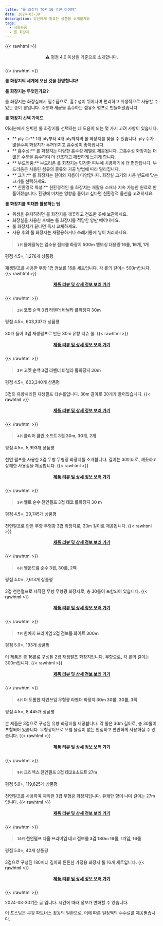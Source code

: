 ```yaml
---
title: "롤 화장지 TOP 10 추천 아이템"
date: 2024-03-30
description: 당신에게 필요한 상품을 소개할게요
tags:
  - 생활용품
  - 롤 화장지
---
```

{{< rawhtml >}}<div class="toc" style="text-align: center; height: 50px; line-height: 2;">  <p>⚠️ 평점 4.0 이상을 기준으로 소개합니다.<br></p></div> {{< /rawhtml >}}

**롤 화장지의 세계에 오신 것을 환영합니다!**

**롤 화장지는 무엇인가요?**

롤 화장지는 화장실에서 필수품으로, 흡수성이 뛰어나며 편리하고 위생적으로 사용할 수 있는 종이 롤입니다. 수분과 세균을 흡수하는 섬유소 펄프로 만들어졌습니다.

**롤 화장지 선택 가이드**

여러분에게 완벽한 롤 화장지를 선택하는 데 도움이 되는 몇 가지 고려 사항이 있습니다.

* ** ply 수:** 1개 ply부터 4개 ply까지의 롤 화장지를 찾을 수 있습니다. ply 수가 많을수록 화장지가 두꺼워지고 흡수성이 좋아집니다.
* ** 흡수성:** 롤 화장지는 다양한 흡수성 레벨로 제공됩니다. 고흡수성 화장지는 더 많은 수분을 흡수하여 더 건조하고 깨끗하게 느끼게 합니다.
* ** 부드러움:** 부드러운 롤 화장지는 민감한 피부에 사용하기에 더 편안합니다. 부드러움은 사용된 섬유의 종류와 가공 방법에 따라 달라집니다.
* ** 크기:** 롤 화장지는 길이와 지름이 다양합니다. 화장실 크기와 사용 빈도에 맞는 크기를 선택하세요.
* ** 친환경적 특성:** 친환경적인 롤 화장지는 재활용 소재나 지속 가능한 원료로 만들어졌습니다. 환경에 미치는 영향을 줄이고 싶다면 친환경적 옵션을 고려하세요.

**롤 화장지를 최대한 활용하는 팁**

* 위생을 유지하려면 롤 화장지를 깨끗하고 건조한 곳에 보관하세요.
* 화장실을 사용한 후에는 롤 화장지를 적당한 양만 떼어내세요.
* 롤 화장지가 끝나면 즉시 교체하세요.
* 사용 후의 롤 화장지는 재활용하거나 쓰레기통에 넣어 처리하세요.


>#### `1위` 물에잘녹는 업소용 점보롤 화장지 500m 엠보싱 대용량 16롤, 16개, 1개
평점 4.5⭐, 1,276개 상품평

재생펄프를 사용한 무향 1겹 점보롤 16롤 세트입니다. 각 롤의 길이는 500m입니다.
{{< rawhtml >}}<div class="toc" style="text-align: center; height: 50px; line-height: 2;"><p><b><a href="https://link.coupang.com/re/AFFSDP?lptag=AF5033054&pageKey=6673756459&itemId=15363944718&vendorItemId=87804801284&traceid=V0-153-d2343fa7553a1575&clickBeacon=i7BRW9G__3leEmRbi03X7y_5qxczskIWHD1p1MBgHWUtDOIddlkTF2ALpqbQFTnMjRxL029jryyN-UQhfreLkVSeJ3t4Jp2A1jIyPPCC2--jzZMkrdxVuMoJwW1IG32ijKX8Bk6M0GNTVuEJ_87V5DtS9_a0Wlyw-VcYtJm6ILswgKM2BQUFp-esnJUlK6_1D9NU-x4_6-9x_BPrOft94J86iOnSf3QuaO9wf4hLLpj6YofWsnwA2r-DfvceZPEnEqSA2XSRjK0_6DhehFIzBJPlPcojukGfK6iClsn6tN1EJiq6ivn-6OSEkCoQT-Upkq8CSVEz87zfmrHG8MkxCq6skmZbBdgmpz6xMuaepy_Aknns-AD5f6MYhm8RRp54SvEvrd4onrdYsyd0wkNmO1PDzGua6oZxj_oL6YhvcGIy4_1DFu4n5_wuOBe72J4cdsb4sG0CCdfwfn7fdXbS1DT6Hod_nRtJoRDh4QcDlzEk1bkDvFPs25Np3uC1Ne9RlkRzFZYPEoYgk031QclbD0TRo7cFx_-FFCesE_pn6PUf7ttRVbjSWvi_SCuhL1wVbXQKa2T6FB0QdYH7n7wR30Gz93MtGzzHzb0qYPl6gQxAiX4YwODQ2DyVFp7rr_RgwhpGqnYjzwYgmZmaBk0i-rvUDRqXDMn48glXlgW4NJ3v8wl3n0wgBMdWldKffGQeKf4oeh-wirvVeT0UL8vljv9OQHC-LUeFNgsvyg-vKev4CSday26VrBZnzymwYj0PaaOl3EmLNcHreiA9Wu-8sGGuz8oKti2SQNV4IlHtPzi299dqSFan_4a7m--whazJasDiwI0HmCU5AFeQA7kpZwvo2w_Oz5zYkUDjUzbloJ8XjUC6co0TPk28kVvHYOGXHvwTfekQ03G2TuxcmYYqaLLlw5gME3KD2P7qtxPZiBJbw0Sga1yWzCE%3D&requestid=20240330144935977183809356&token=31850C%7CMIXED">제품 리뷰 및 상세 정보 보러 가기</a></b><br></p> </div>{{< /rawhtml >}}

>#### `2위` 코멧 순백 3겹 라벤더 바닐라 롤화장지 30m
평점 4.5⭐, 603,337개 상품평

30개 들어 3겹 재생펄프로 만든 30m 유향 티슈 롤.
{{< rawhtml >}}<div class="toc" style="text-align: center; height: 50px; line-height: 2;"><p><b><a href="https://link.coupang.com/re/AFFSDP?lptag=AF5033054&pageKey=261192458&itemId=816702952&vendorItemId=5077941266&traceid=V0-153-5875e3f7a89a609b&requestid=20240330144935977183809356&token=31850C%7CMIXED">제품 리뷰 및 상세 정보 보러 가기</a></b><br></p> </div>{{< /rawhtml >}}

>#### `3위` 코멧 순백 3겹 라벤더 바닐라 롤화장지 30m
평점 4.5⭐, 603,340개 상품평

3겹의 유향처리된 재생펄프 티슈롤입니다. 30m 길이로 30개가 들어있습니다.
{{< rawhtml >}}<div class="toc" style="text-align: center; height: 50px; line-height: 2;"><p><b><a href="https://link.coupang.com/re/AFFSDP?lptag=AF5033054&pageKey=261192458&itemId=7633145557&vendorItemId=74924265429&traceid=V0-153-5875e3f7a89a609b&requestid=20240330144935977183809356&token=31850C%7CMIXED">제품 리뷰 및 상세 정보 보러 가기</a></b><br></p> </div>{{< /rawhtml >}}

>#### `4위` 클리어 클린 소프트 3겹 30m, 30개, 2개
평점 4.5⭐, 5,993개 상품평

천연 펄프를 사용한 3겹 무향 무형광 화장지를 소개합니다. 길이는 30미터로, 깨끗하고 상쾌한 사용감을 제공합니다.
{{< rawhtml >}}<div class="toc" style="text-align: center; height: 50px; line-height: 2;"><p><b><a href="https://link.coupang.com/re/AFFSDP?lptag=AF5033054&pageKey=7481025968&itemId=19647039944&vendorItemId=86753107547&traceid=V0-153-82194cac05da1fd3&clickBeacon=2NUX94qiAZDnou5n2Ej1r6dy-KPNJX8fParie88c_TlHGrozhI5_3uOzZ_GyRdmkbW_ijkcMyCZkDELBYriWUaweo7rYcyJIgNMAPjSPoGc-MBMP_uy0H9rRUFJPRSPzaDgHdCnuQc7ZK6QFBz_eI33xn1PFzoDY62-aOvPf6XgKeLLYSouLgM1bj-iLSEi9kiklHFgU4tiJWUYbx1TudEEoPF82wBQmMaRTvWBkTR595p7U2SEn13i9NFSwZ-OSUpqe2eeY1sR0kNVlc1ZG8HtEB_5gB34ZvjvnfW8Ocx9bVJNXMJXRmORcIhMFG6Vjkv_7HUi9W5N8KV3M2RzPvZ_lDPfJaq80uVXA87xQaVONf2-36lC-TOICvcIQlL6rs6xkKfNLZHDxgjd2AenXhVblHf3lYCy1luEFNMpt1fnN4UYFo1AbF9G8yzHPsBQ3EyMbiSftSLNS0897Y4DlVDP0Aj7xunCibDTGI1KvlFlsqnMnMFbvinRn75KzK3d10OLyQEWvW5bncDIHvCFLuzBz_SWyNAEk-lSonvzmikQjFHmo8wJ_VsMEnPr35ZqZzleSLAYF2xFYv-gEJw1ih7Nzm8yEq13y0Bqdzb_9uVvIdMYpmrlkQeGksf4HCDzbLzgb-HRi8HmnXpj9zVrCHKC_GmvKCUVezsAutxxBq8HGDvErTSBDruN7P8hUjA-Q3BLmg4qwS9_xYQ9zwMW9znKDJmVBPq1Wc9qbE7eaqRm6n4Hh9LyyeKcwbibYBtJaXuwb744hpWA6z5UWH0OSd49Mk4zWkuMF_5XCplda8-9GLeWiluTY-fyblEj_L1mQqWIAVRvZXszjfybeLDnvLQ0mORFO7mXiLgKvqpOfyMap-ChqI49WGQYwf9mBSundr-RVKa1WPucSQQMTzry7m6x9yzbg8K88JFNDMG6TMQN0PuXOK-C1BSIXbQ%3D%3D&requestid=20240330144935977183809356&token=31850C%7CMIXED">제품 리뷰 및 상세 정보 보러 가기</a></b><br></p> </div>{{< /rawhtml >}}

>#### `5위` 헬로 순수 천연펄프 3겹 데코 롤화장지 30 m
평점 4.5⭐, 29,745개 상품평

천연펄프로 만든 무향 무형광 3겹 화장지로, 30m 길이로 제공됩니다.
{{< rawhtml >}}<div class="toc" style="text-align: center; height: 50px; line-height: 2;"><p><b><a href="https://link.coupang.com/re/AFFSDP?lptag=AF5033054&pageKey=3428405&itemId=209038629&vendorItemId=3495436499&traceid=V0-153-791c6b8a11552e6f&requestid=20240330144935977183809356&token=31850C%7CMIXED">제품 리뷰 및 상세 정보 보러 가기</a></b><br></p> </div>{{< /rawhtml >}}

>#### `6위` 행운드림 순수 3겹, 30롤, 2팩
평점 4.0⭐, 7,613개 상품평

3겹 천연펄프로 제작된 무향 무형광 화장지로, 총 30롤이 포함되어 있습니다.
{{< rawhtml >}}<div class="toc" style="text-align: center; height: 50px; line-height: 2;"><p><b><a href="https://link.coupang.com/re/AFFSDP?lptag=AF5033054&pageKey=6451594701&itemId=14008398983&vendorItemId=81257014404&traceid=V0-153-b00c7725b2168298&clickBeacon=dSFo3B1zV4D7seFsdZNBMMF0PJLLSYmaCoStzoaACYTb7SB8x84DITnpAIykacOu9tYJzkoqLvdrwCFoQ5yszfiFtvGctCINGAZ01PDAFnZWxyv_ekEx-zU0zVF4Ilqw_9RWLk-V_-LGQFSR0kMErkggs4Lr8FlkfOI900njjUPckkfdlPg0nDmKLZ_mm0QCwC79DEGz-qICwKNBMYfaiGuXqOl_vf2fISnbXKBAnSUgrFXybvRTESNZGBaDgoWZnjIXrNRkYfDIoqggiZG7TRbTgqyQnFvfuSq0EW4gTvYJxRN8WAze3ihA6IuQDjIeN4fyfQjYlp0H94ikjs4eAs002zLc6pQAjgyMfDpgGI4bTESM7nL_z8193ecQf6DQID5SEkzMisBo_nHDoh7_IMdENkzKaJO_dmVme6jZ-Vxqeb_EGNTot9qymgEVa_fg_22maVEY1MGO1PG0tva0p4LwgdToerYdSVxp6NbgvEFORm7C-X8RjheV7r98AVbzg14pkdhfBWB4Fqjzh_jtvkdVLkcn5q9ZoZ7lalEBOPyNG8XXt1YMYPhQNgSL1wZDVGNT2_PS6yVpSTiRxywb7Lz_Nr8FcXeHyQcRdR14hPETYMe6uSEiCqF5NHnNvmNHSMR9qYPFso3TCgjMevdRdPgaDpio7kF89F7NtwqVmmcLVUFxe-GKld79RWENb-hs2toxYTIgV3n1lV4LtJkeBKZhfaeI0E6Dw79iPm7iJJTTGw-twzUg-aPMdVLu3FRTb5n1UBQJ5rVKda3oV2aTAueNHIbx9qxY00vK9RtuoXCUrrLjYJ78nYQvrh-4PCUwLKb9qZuPxe-CsLLJUOpUDVnemVcJXpBvFG0diFBI8HinMSsj_skwFPbuZgeom5FhBHS80UXdG9e1w0hmVJMEpPkpO5bJnj-dbc_ObnjUKVnxGDd66B4GGlxk&requestid=20240330144935977183809356&token=31850C%7CMIXED">제품 리뷰 및 상세 정보 보러 가기</a></b><br></p> </div>{{< /rawhtml >}}

>#### `7위` 한예지 프리미엄 2겹 점보롤 화이트 300m
평점 5.0⭐, 193개 상품평

이 제품은 총 16롤로 구성된 2겹 재생펄프 화장지입니다. 무향으로, 각 롤의 길이는 300m입니다.
{{< rawhtml >}}<div class="toc" style="text-align: center; height: 50px; line-height: 2;"><p><b><a href="https://link.coupang.com/re/AFFSDP?lptag=AF5033054&pageKey=7607867087&itemId=20141551541&vendorItemId=88240643697&traceid=V0-153-e96d5ab78b7c465d&requestid=20240330144935977183809356&token=31850C%7CMIXED">제품 리뷰 및 상세 정보 보러 가기</a></b><br></p> </div>{{< /rawhtml >}}

>#### `8위` 더 도톰한 자연쓰임 무형광 라벤더 화장지 30m 30롤, 30롤, 3팩
평점 4.5⭐, 8,445개 상품평

본 제품은 3겹으로 구성된 유향 화장지를 제공합니다. 각 롤은 30m 길이로, 총 30롤이 포함되어 있습니다. 무형광이므로 오염 물질이 없는 안심하고 편안하게 사용하실 수 있습니다.
{{< rawhtml >}}<div class="toc" style="text-align: center; height: 50px; line-height: 2;"><p><b><a href="https://link.coupang.com/re/AFFSDP?lptag=AF5033054&pageKey=7751141383&itemId=15323733632&vendorItemId=82544059277&traceid=V0-153-a991ce2b85b1e98e&clickBeacon=4rIH4UeqRLZPHzak4kydQzaTxn8TDPjwcZLFRFgMBPPFb85UL4l21KYC-h7e2aSE0St6QwDnhFMIGWVLUduTZGti5Axhfy6jY7kuIFirNu5C7bSWohjl2NyOaYSaj7tZ-eVeYhzlosuwrcAPYqySkYFNOBXdp2ixFeXnYrLNfoKJeKlZsGKXj_W9yAmfkL8prTqJAQYNlgYXAyG2npF4uDMuzo1NcIVxS9eAaMY2hFCSDT9wpMtEPhnTprxiva_qhFL33tP4DnBeLdT7M6ijiG-pcZvuo-N1VjXi3ffHvtPdObMqCo56sN10M5q0Z9BxYsbEjRTHxaAqtYMFV2sY8x3JKPj6LMipk9pcJ6HTP8KiOdzbc5qQ6dbPnvLaRVU2iZXv-DWUtnqGu0d8NR1hHI8EZoRFZq5l2ye2jJr2mX9z8WSNh6cov8uOXylQXt9KnZTQIMj5OHpXWbS69Ai6-CpLmbvIH00bAgYvV5IIksn-ANk2s9-HgR_VMU1lEM2baG4eiaRaGiaYKkye3AIAH4nDGzSKKnPJQE3c3HML8A_fW0np6KEJBywsYyZBGdvFoDShojRL67xbYLzQZR4VyBCiiDLpowUcqdxcNO9j4ttqGBI5UoAuG9bmp6_nH8mos2bkGTXDnknJreq2gAC1hlN1fbYl3YjiRNAMqoS5ZC1UKdq7AEvlQWlu9dXd0GQC9UTBzLjzaggbSO3B_jJGHzP9exRTMUtEv86Oe8031xzgbzUVltzgdMY3qAuoqKOdz_m5vXq2MqFFtX-beHglMz0m-NXvCLBz6-gcOHUUGKfGb9i_e1vqZLwZySP-sG99O3lcxhSWi_q3QomObMXzoiHI2WT0-FeyBMNnX8Dzrar8-dlsTqcGamZ0Ef18iQa8JUllxrGqHvDWpoMnVYY-BWjzECrSSduZ69npFRhNNGnFCDp5e1gr336LmQ%3D%3D&requestid=20240330144935977183809356&token=31850C%7CMIXED">제품 리뷰 및 상세 정보 보러 가기</a></b><br></p> </div>{{< /rawhtml >}}

>#### `9위` 크리넥스 천연펄프 3겹 데코&소프트 27m
평점 5.0⭐, 119,625개 상품평

천연펄프를 사용하여 제작한 3겹 무형광 화장지입니다. 유쾌한 향이 나며 길이는 27m입니다.
{{< rawhtml >}}<div class="toc" style="text-align: center; height: 50px; line-height: 2;"><p><b><a href="https://link.coupang.com/re/AFFSDP?lptag=AF5033054&pageKey=307020051&itemId=19204543533&vendorItemId=70408942260&traceid=V0-153-558510a4ee6de084&requestid=20240330144935977183809356&token=31850C%7CMIXED">제품 리뷰 및 상세 정보 보러 가기</a></b><br></p> </div>{{< /rawhtml >}}

>#### `10위` 천연펄프 다울 프리미엄 데코 점보롤 3겹 180m 16롤, 1개입, 16롤
평점 5.0⭐, 40개 상품평

3겹으로 구성된 180미터 길이의 튼튼한 가정용 화장지 롤 16개 세트입니다.
{{< rawhtml >}}<div class="toc" style="text-align: center; height: 50px; line-height: 2;"><p><b><a href="https://link.coupang.com/re/AFFSDP?lptag=AF5033054&pageKey=6978546201&itemId=17039900266&vendorItemId=84214757099&traceid=V0-153-542d51b38c31dddc&clickBeacon=XY494p0bdTdYwGUsXSL7BiiXwL7DZ4hxZDm3-b3SEJDuC7PV8RcljAjEmqgHliMKMLhLHW_SMYWVAw4CAUx97Pjaxn8s0oERh6dmM1s-KZz02k99ahyFaWGj6qpLWn_hgGHFk3UouuVUfsA4QHd7tjRZoXdFNe0T81FbeG1h1jta7mZvfNl_HlqZUs6Rm5pzAD67tfRI537TzFVigmbip5sPKgo-_mRNj98CO3ty7FNMMD62pg2Mdh76mIUyg5BRIjF8ig6Fyk__OYT7FooN_F3arQ1C7vFGlRNHtcT4DBg4gyebesfVSESFIyd9GfZWwc32rE_AFEU09SezPE9oducg24PlLCfbFz4tODrj9JbVgjitN7jNWJOiy7tNCyrTycxBkhroYq2_c4YIYIbK6yW8oxJxUEZihsA3pIuzNyb8jz6GGPkeb_zWfhQod-D65eVsBOzuMveaJ1Y84bF_cdPaUMF4HxGu2sC_RIVR5Qt2GE88e6rMUdWfJzqCOnA7_DAgBN6CTz8E4YHEW1ScXFuRyFCIqG2Q-QrSMAG0nFSXCxy_pqfhjivJXWT-JZXYQQiFnyrElVPRGoZ2lXREMgmxxt54Qvbj_qjbFUeuvhykoH8UdbFQkC9cO_b0xrdyIwiVLQsDYxF9ZXNOht3TWNUCTLupFBdOI7e4YemoeQ31kqw2k2cYmCnCZOGg_TIKcy2X8K8IUE0vAB9aGRRGK8FUj1huBzwUrmm1Q6Qdgop-Mk8px7F1jVx24cea-DI6KPYgNGnDkXry2_PccBbSR_i-LzOMX0ROhaGFpefLc0nXxA8DAN8p5-yp1oTwmac0BQznWhTywMGBH48MZLjUwHLCTSyiqlOxyl6sRNeYU99GbDpkwlIuCT55Ct0hyuADcigWTANhf1o06HiZN5bTMRt6UyuYuKCgt2YiYKUP24xU&requestid=20240330144935977183809356&token=31850C%7CMIXED">제품 리뷰 및 상세 정보 보러 가기</a></b><br></p> </div>{{< /rawhtml >}}


2024-03-30기준 글 입니다.
시간에 따라 정보가 변화할 수 있습니다.

이 포스팅은 쿠팡 파트너스 활동의 일환으로, 이에 따른 일정액의 수수료를 제공받습니다.